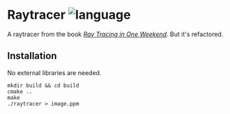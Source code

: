 # Raytracer ![language](https://img.shields.io/badge/standard-C++20-blue.svg)
A raytracer from the book [_Ray Tracing in One Weekend_](https://raytracing.github.io/books/RayTracingInOneWeekend.html). But it's refactored.

## Installation
No external libraries are needed.

```
mkdir build && cd build
cmake ..
make
./raytracer > image.ppm
```